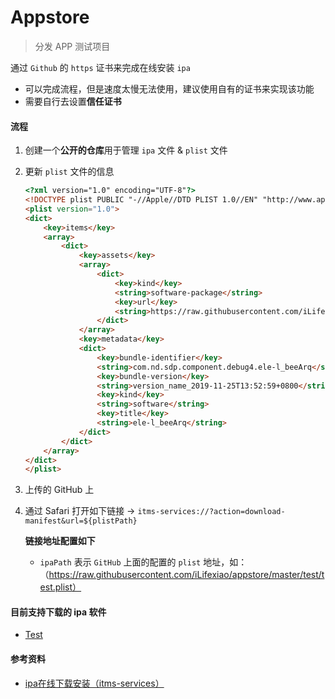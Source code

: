 # Appstore
> 分发 APP 测试项目

通过 `Github` 的 `https` 证书来完成在线安装 `ipa`

- 可以完成流程，但是速度太慢无法使用，建议使用自有的证书来实现该功能
- 需要自行去设置**信任证书**





#### 流程

1. 创建一个**公开的仓库**用于管理 `ipa` 文件 & `plist` 文件

2. 更新 `plist` 文件的信息

   ```html
   <?xml version="1.0" encoding="UTF-8"?>
   <!DOCTYPE plist PUBLIC "-//Apple//DTD PLIST 1.0//EN" "http://www.apple.com/DTDs/PropertyList-1.0.dtd">
   <plist version="1.0">
   <dict>
       <key>items</key>
       <array>
           <dict>
               <key>assets</key>
               <array>
                   <dict>
                       <key>kind</key>
                       <string>software-package</string>
                       <key>url</key>
                       <string>https://raw.githubusercontent.com/iLifexiao/appstore/master/test/test.ipa</string>
                   </dict>
               </array>
               <key>metadata</key>
               <dict>
                   <key>bundle-identifier</key>
                   <string>com.nd.sdp.component.debug4.ele-l_beeArq</string>
                   <key>bundle-version</key>
                   <string>version_name_2019-11-25T13:52:59+0800</string>
                   <key>kind</key>
                   <string>software</string>
                   <key>title</key>
                   <string>ele-l_beeArq</string>
               </dict>
           </dict>
       </array>
   </dict>
   </plist>
   ```

3. 上传的 GitHub 上

4. 通过 Safari 打开如下链接 -> `itms-services://?action=download-manifest&url=${plistPath}`

   **链接地址配置如下**

   - `ipaPath` 表示 `GitHub` 上面的配置的 `plist` 地址，如：（https://raw.githubusercontent.com/iLifexiao/appstore/master/test/test.plist）





#### 目前支持下载的 ipa 软件

- [Test](itms-services://?action=download-manifest&url=https://raw.githubusercontent.com/iLifexiao/appstore/master/test/test.plist)







#### 参考资料

- [ipa在线下载安装（itms-services）](https://blog.csdn.net/xlyrh/article/details/79078271)